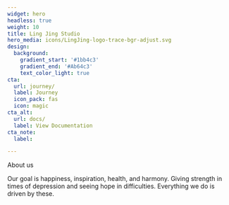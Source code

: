 ```yaml
---
widget: hero
headless: true
weight: 10
title: Ling Jing Studio
hero_media: icons/LingJing-logo-trace-bgr-adjust.svg
design:
  background:
    gradient_start: '#1bb4c3'
    gradient_end: '#Ab64c3'
    text_color_light: true
cta:
  url: journey/
  label: Journey
  icon_pack: fas
  icon: magic
cta_alt:
  url: docs/
  label: View Documentation
cta_note:
  label: 

---
```


About us

Our goal is happiness, inspiration, health, and harmony. Giving strength in times of depression and seeing hope in difficulties. Everything we do is driven by these.

<br>
